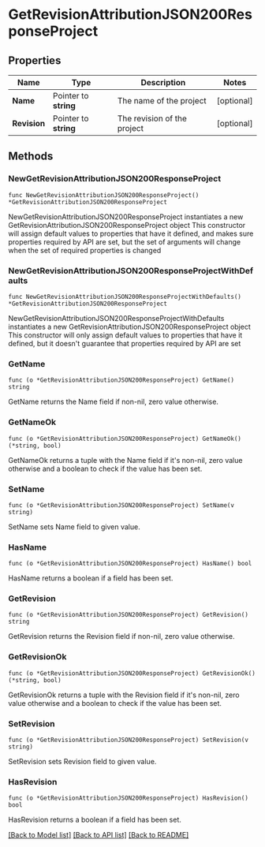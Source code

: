 # GetRevisionAttributionJSON200ResponseProject

## Properties

Name | Type | Description | Notes
------------ | ------------- | ------------- | -------------
**Name** | Pointer to **string** | The name of the project | [optional] 
**Revision** | Pointer to **string** | The revision of the project | [optional] 

## Methods

### NewGetRevisionAttributionJSON200ResponseProject

`func NewGetRevisionAttributionJSON200ResponseProject() *GetRevisionAttributionJSON200ResponseProject`

NewGetRevisionAttributionJSON200ResponseProject instantiates a new GetRevisionAttributionJSON200ResponseProject object
This constructor will assign default values to properties that have it defined,
and makes sure properties required by API are set, but the set of arguments
will change when the set of required properties is changed

### NewGetRevisionAttributionJSON200ResponseProjectWithDefaults

`func NewGetRevisionAttributionJSON200ResponseProjectWithDefaults() *GetRevisionAttributionJSON200ResponseProject`

NewGetRevisionAttributionJSON200ResponseProjectWithDefaults instantiates a new GetRevisionAttributionJSON200ResponseProject object
This constructor will only assign default values to properties that have it defined,
but it doesn't guarantee that properties required by API are set

### GetName

`func (o *GetRevisionAttributionJSON200ResponseProject) GetName() string`

GetName returns the Name field if non-nil, zero value otherwise.

### GetNameOk

`func (o *GetRevisionAttributionJSON200ResponseProject) GetNameOk() (*string, bool)`

GetNameOk returns a tuple with the Name field if it's non-nil, zero value otherwise
and a boolean to check if the value has been set.

### SetName

`func (o *GetRevisionAttributionJSON200ResponseProject) SetName(v string)`

SetName sets Name field to given value.

### HasName

`func (o *GetRevisionAttributionJSON200ResponseProject) HasName() bool`

HasName returns a boolean if a field has been set.

### GetRevision

`func (o *GetRevisionAttributionJSON200ResponseProject) GetRevision() string`

GetRevision returns the Revision field if non-nil, zero value otherwise.

### GetRevisionOk

`func (o *GetRevisionAttributionJSON200ResponseProject) GetRevisionOk() (*string, bool)`

GetRevisionOk returns a tuple with the Revision field if it's non-nil, zero value otherwise
and a boolean to check if the value has been set.

### SetRevision

`func (o *GetRevisionAttributionJSON200ResponseProject) SetRevision(v string)`

SetRevision sets Revision field to given value.

### HasRevision

`func (o *GetRevisionAttributionJSON200ResponseProject) HasRevision() bool`

HasRevision returns a boolean if a field has been set.


[[Back to Model list]](../README.md#documentation-for-models) [[Back to API list]](../README.md#documentation-for-api-endpoints) [[Back to README]](../README.md)


